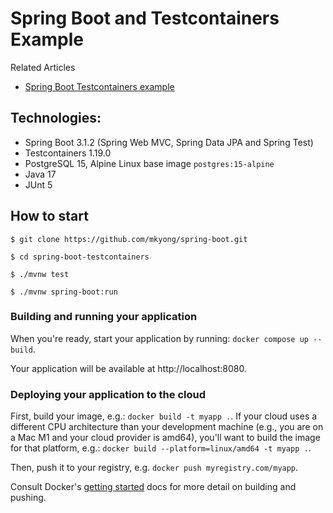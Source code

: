 # Spring Boot and Testcontainers Example

Related Articles
* [Spring Boot Testcontainers example](https://mkyong.com/spring-boot/spring-boot-testcontainers-example/)

## Technologies:
* Spring Boot 3.1.2 (Spring Web MVC, Spring Data JPA and Spring Test)
* Testcontainers 1.19.0
* PostgreSQL 15, Alpine Linux base image `postgres:15-alpine`
* Java 17
* JUnt 5

## How to start
```
$ git clone https://github.com/mkyong/spring-boot.git

$ cd spring-boot-testcontainers

$ ./mvnw test

$ ./mvnw spring-boot:run
```

### Building and running your application

When you're ready, start your application by running:
`docker compose up --build`.

Your application will be available at http://localhost:8080.

### Deploying your application to the cloud

First, build your image, e.g.: `docker build -t myapp .`.
If your cloud uses a different CPU architecture than your development
machine (e.g., you are on a Mac M1 and your cloud provider is amd64),
you'll want to build the image for that platform, e.g.:
`docker build --platform=linux/amd64 -t myapp .`.

Then, push it to your registry, e.g. `docker push myregistry.com/myapp`.

Consult Docker's [getting started](https://docs.docker.com/go/get-started-sharing/)
docs for more detail on building and pushing.